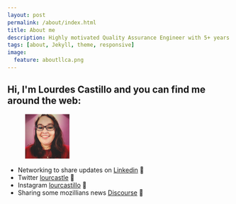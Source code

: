 ```yaml
---
layout: post
permalink: /about/index.html
title: About me
description: Highly motivated Quality Assurance Engineer with 5+ years of experience and a passionate bug hunter. Concerned about delivering fluent communication, speak sincerely and confidently with the Software Delivery Team. The most important thing is generating value for the business preventing production issues with the best value and quality for the product. Community volunteer and Mozilla Representative in Chile.
tags: [about, Jekyll, theme, responsive]
image:
  feature: aboutllca.png
---
```


## Hi, I'm Lourdes Castillo and you can find me around the web:
<div class="wp-block-image">
  <figure class="aligncenter border"><img src="/images/lourcastillo.jpg" width="100" height="100" /></figure> 
</div>

- Networking to share updates on <a href="https://www.linkedin.com/in/lourcastillo/">Linkedin</a> 💼
- Twitter <a href="https://www.twitter.com/lourcastle"> lourcastle</a> 💬
- Instagram <a href="https://www.instagram.com/lourcastillo"> lourcastillo</a> 🎀
- Sharing some mozillians news <a href="https://discourse.mozilla.org/u/lourcastillo/summary">Discourse</a> 🔭








